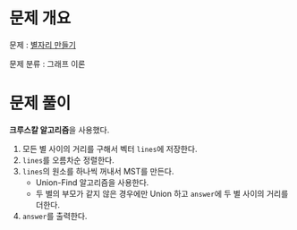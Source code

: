 # 문제 개요

문제 : [별자리 만들기](https://www.acmicpc.net/problem/4386)

문제 분류 : 그래프 이론

# 문제 풀이

**크루스칼 알고리즘**을 사용했다.

1. 모든 별 사이의 거리를 구해서 벡터 `lines`에 저장한다.
2. `lines`를 오름차순 정렬한다.
3. `lines`의 원소를 하나씩 꺼내서 MST를 만든다.
   - Union-Find 알고리즘을 사용한다.
   - 두 별의 부모가 같지 않은 경우에만 Union 하고 `answer`에 두 별 사이의 거리를 더한다.
4. `answer`를 출력한다.
